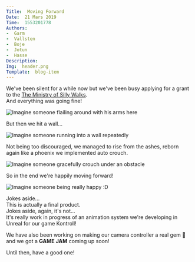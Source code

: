```yaml
---
Title:  Moving Forward
Date:  21 Mars 2019
Time:  1553201778
Authors:
-  Garm
-  Vallsten
-  Boje
-  Jotun
-  Hasse
Description:  
Img:  header.png
Template:  blog-item
---
```

We've been silent for a while now but we've been busy applying for a grant to the [The Ministry of Silly Walks](https://en.wikipedia.org/wiki/The_Ministry_of_Silly_Walks).  
And everything was going fine!  

![Imagine someone flailing around with his arms here](%asset%/flailing.gif)

But then we hit a wall...

![Imagine someone running into a wall repeatedly](%asset%/wall-run.gif)

Not being too discouraged, we managed to rise from the ashes, reborn again like a phoenix we implemented auto crouch.

![Imagine someone gracefully crouch under an obstacle](%asset%/auto-crouch.gif)

So in the end we're happily moving forward!

![Imagine someone being really happy :D](%asset%/happy.gif)

Jokes aside...  
This is actually a final product.  
Jokes aside, again, it's not...  
It's really work in progress of an animation system we're developing in Unreal for our game Kontroll!

We have also been working on making our camera controller a real gem 💎 and we got a **GAME JAM** coming up soon!

Until then, have a good one!